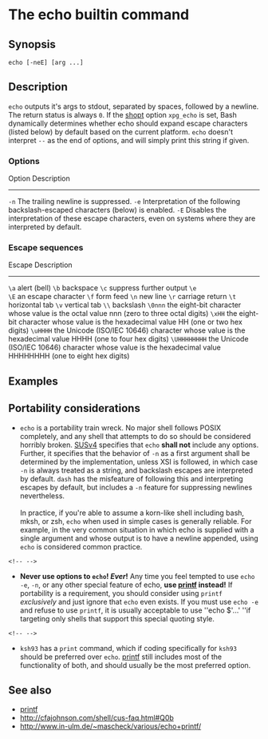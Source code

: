 # The echo builtin command

## Synopsis

    echo [-neE] [arg ...]

## Description

`echo` outputs it\'s args to stdout, separated by spaces, followed by a
newline. The return status is always `0`. If the
[shopt](/commands/builtin/shopt) option `xpg_echo` is set, Bash
dynamically determines whether echo should expand escape characters
(listed below) by default based on the current platform. `echo` doesn\'t
interpret `--` as the end of options, and will simply print this string
if given.

### Options

  Option   Description
  -------- ----------------------------------------------------------------------------------------------------------------
  `-n`     The trailing newline is suppressed.
  `-e`     Interpretation of the following backslash-escaped characters (below) is enabled.
  `-E`     Disables the interpretation of these escape characters, even on systems where they are interpreted by default.

### Escape sequences

  Escape         Description
  -------------- ---------------------------------------------------------------------------------------------------------------
  `\a`           alert (bell)
  `\b`           backspace
  `\c`           suppress further output
  `\e`           
  `\E`           an escape character
  `\f`           form feed
  `\n`           new line
  `\r`           carriage return
  `\t`           horizontal tab
  `\v`           vertical tab
  `\\`           backslash
  `\0nnn`        the eight-bit character whose value is the octal value nnn (zero to three octal digits)
  `\xHH`         the eight-bit character whose value is the hexadecimal value HH (one or two hex digits)
  `\uHHHH`       the Unicode (ISO/IEC 10646) character whose value is the hexadecimal value HHHH (one to four hex digits)
  `\UHHHHHHHH`   the Unicode (ISO/IEC 10646) character whose value is the hexadecimal value HHHHHHHH (one to eight hex digits)

## Examples

## Portability considerations

-   `echo` is a portability train wreck. No major shell follows POSIX
    completely, and any shell that attempts to do so should be
    considered horribly broken.
    [SUSv4](http://pubs.opengroup.org/onlinepubs/9699919799/utilities/echo.html#tag_20_37)
    specifies that `echo` **shall not** include any options. Further, it
    specifies that the behavior of `-n` as a first argument shall be
    determined by the implementation, unless XSI is followed, in which
    case `-n` is always treated as a string, and backslash escapes are
    interpreted by default. `dash` has the misfeature of following this
    and interpreting escapes by default, but includes a `-n` feature for
    suppressing newlines nevertheless.\
    \
    In practice, if you\'re able to assume a korn-like shell including
    bash, mksh, or zsh, `echo` when used in simple cases is generally
    reliable. For example, in the very common situation in which echo is
    supplied with a single argument and whose output is to have a
    newline appended, using `echo` is considered common practice.

```{=html}
<!-- -->
```
-   **Never use options to `echo`! *Ever*!** Any time you feel tempted
    to use `echo -e`, `-n`, or any other special feature of echo, **use
    [printf](/commands/builtin/printf) instead!** If portability is a
    requirement, you should consider using `printf` *exclusively* and
    just ignore that `echo` even exists. If you must use `echo -e` and
    refuse to use `printf`, it is usually acceptable to use \'\'echo
    \$\'\...\' \'\'if targeting only shells that support this special
    quoting style.

```{=html}
<!-- -->
```
-   `ksh93` has a `print` command, which if coding specifically for
    `ksh93` should be preferred over `echo`.
    [printf](/commands/builtin/printf) still includes most of the
    functionality of both, and should usually be the most preferred
    option.

## See also

-   [printf](/commands/builtin/printf)
-   <http://cfajohnson.com/shell/cus-faq.html#Q0b>
-   <http://www.in-ulm.de/~mascheck/various/echo+printf/>
